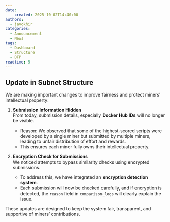 ```yaml
---
date:
    created: 2025-10-02T14:40:00
authors:
  - javokhir
categories:
  - Announcement
  - News
tags:
  - Dashboard
  - Structure
  - DFP
readtime: 5
---
```


## Update in Subnet Structure

We are making important changes to improve fairness and protect miners' intellectual property: 

<!-- more -->

1. **Submission Information Hidden**  
   From today, submission details, especially **Docker Hub IDs** will no longer be visible.  
   - Reason: We observed that some of the highest-scored scripts were developed by a single miner but submitted by multiple miners, leading to unfair distribution of effort and rewards.  
   - This ensures each miner fully owns their intellectual property.

2. **Encryption Check for Submissions**  
   We noticed attempts to bypass similarity checks using encrypted submissions.  
   - To address this, we have integrated an **encryption detection system**.  
   - Each submission will now be checked carefully, and if encryption is detected, the `reason` field in `comparison_logs` will clearly explain the issue.

These updates are designed to keep the system fair, transparent, and supportive of miners’ contributions.
